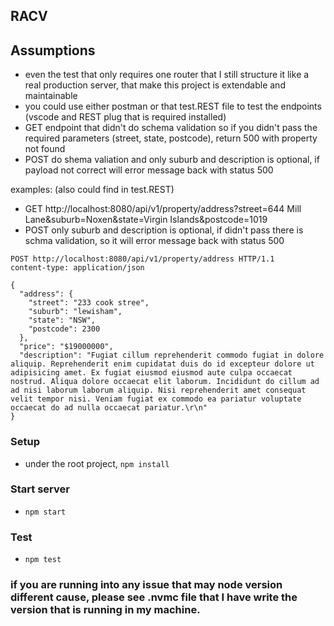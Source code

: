 ## RACV

## Assumptions
- even the test that only requires one router that I still structure it like a real production server, that make this project is extendable and maintainable
- you could use either postman or that test.REST file to test the endpoints (vscode and REST plug that is required installed)
- GET endpoint that didn't do schema validation so if you didn't pass the required parameters (street, state, postcode), return 500 with property not found
- POST do shema valiation and only suburb and description is optional, if payload not correct will error message back with status 500


examples: (also could find in test.REST)
- GET http://localhost:8080/api/v1/property/address?street=644 Mill Lane&suburb=Noxen&state=Virgin Islands&postcode=1019
- POST only suburb and description is optional, if didn't pass there is schma validation, so it will error message back with status 500

```
POST http://localhost:8080/api/v1/property/address HTTP/1.1
content-type: application/json

{
  "address": {
    "street": "233 cook stree",
    "suburb": "lewisham",
    "state": "NSW",
    "postcode": 2300
  },
  "price": "$19000000",
  "description": "Fugiat cillum reprehenderit commodo fugiat in dolore aliquip. Reprehenderit enim cupidatat duis do id excepteur dolore ut adipisicing amet. Ex fugiat eiusmod eiusmod aute culpa occaecat nostrud. Aliqua dolore occaecat elit laborum. Incididunt do cillum ad ad nisi laborum laborum aliquip. Nisi reprehenderit amet consequat velit tempor nisi. Veniam fugiat ex commodo ea pariatur voluptate occaecat do ad nulla occaecat pariatur.\r\n"
}
```


### Setup
- under the root project, ```npm install```

### Start server

- ```npm start```

### Test

- ```npm test```

### if you are running into any issue that may node version different cause, please see .nvmc file that I have write the version that is running in my machine.

